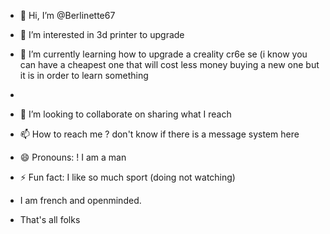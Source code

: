 - 👋 Hi, I’m @Berlinette67
- 👀 I’m interested in 3d printer to upgrade
- 🌱 I’m currently learning how to upgrade a creality cr6e se (i know you can have a cheapest one that will cost less money buying a new one but it is in order to learn something
- 
- 💞️ I’m looking to collaborate on sharing what I reach
- 📫 How to reach me ? don't know if there is a message system here
- 😄 Pronouns: ! I am a man
- ⚡ Fun fact: I like so much sport (doing not watching)
- I am french and openminded.

- That's all folks

<!---
Berlinette67/Berlinette67 is a ✨ special ✨ repository because its `README.md` (this file) appears on your GitHub profile.
You can click the Preview link to take a look at your changes.
--->
